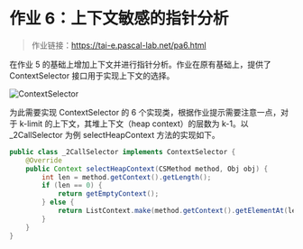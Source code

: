 # 作业 6：上下文敏感的指针分析

> 作业链接：https://tai-e.pascal-lab.net/pa6.html

在作业 5 的基础上增加上下文并进行指针分析。作业在原有基础上，提供了 ContextSelector 接口用于实现上下文的选择。

![ContextSelector](https://tai-e.pascal-lab.net/pa6/contextselector-subclasses.png)

为此需要实现 ContextSelector 的 6 个实现类，根据作业提示需要注意一点，对于 k-limit 的上下文，其堆上下文（heap context）的层数为 k-1。以 _2CallSelector 为例 selectHeapContext 方法的实现如下。

```java
public class _2CallSelector implements ContextSelector {
    @Override
    public Context selectHeapContext(CSMethod method, Obj obj) {
        int len = method.getContext().getLength();
        if (len == 0) {
            return getEmptyContext();
        } else {
            return ListContext.make(method.getContext().getElementAt(len - 1));
        }
    }
}
```